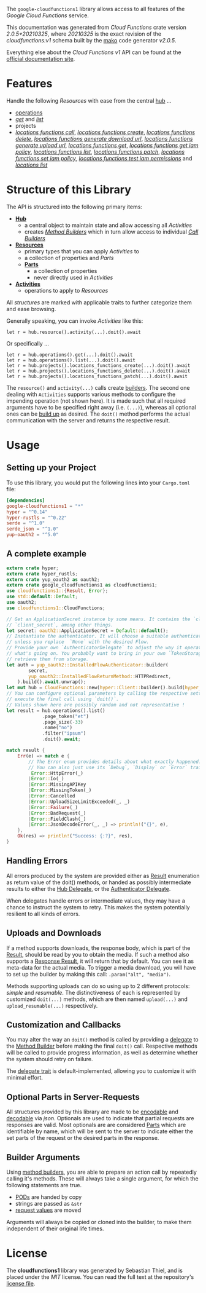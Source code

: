 <!---
DO NOT EDIT !
This file was generated automatically from 'src/mako/api/README.md.mako'
DO NOT EDIT !
-->
The `google-cloudfunctions1` library allows access to all features of the *Google Cloud Functions* service.

This documentation was generated from *Cloud Functions* crate version *2.0.5+20210325*, where *20210325* is the exact revision of the *cloudfunctions:v1* schema built by the [mako](http://www.makotemplates.org/) code generator *v2.0.5*.

Everything else about the *Cloud Functions* *v1* API can be found at the
[official documentation site](https://cloud.google.com/functions).
# Features

Handle the following *Resources* with ease from the central [hub](https://docs.rs/google-cloudfunctions1/2.0.5+20210325/google_cloudfunctions1/CloudFunctions) ... 

* [operations](https://docs.rs/google-cloudfunctions1/2.0.5+20210325/google_cloudfunctions1/api::Operation)
 * [*get*](https://docs.rs/google-cloudfunctions1/2.0.5+20210325/google_cloudfunctions1/api::OperationGetCall) and [*list*](https://docs.rs/google-cloudfunctions1/2.0.5+20210325/google_cloudfunctions1/api::OperationListCall)
* projects
 * [*locations functions call*](https://docs.rs/google-cloudfunctions1/2.0.5+20210325/google_cloudfunctions1/api::ProjectLocationFunctionCallCall), [*locations functions create*](https://docs.rs/google-cloudfunctions1/2.0.5+20210325/google_cloudfunctions1/api::ProjectLocationFunctionCreateCall), [*locations functions delete*](https://docs.rs/google-cloudfunctions1/2.0.5+20210325/google_cloudfunctions1/api::ProjectLocationFunctionDeleteCall), [*locations functions generate download url*](https://docs.rs/google-cloudfunctions1/2.0.5+20210325/google_cloudfunctions1/api::ProjectLocationFunctionGenerateDownloadUrlCall), [*locations functions generate upload url*](https://docs.rs/google-cloudfunctions1/2.0.5+20210325/google_cloudfunctions1/api::ProjectLocationFunctionGenerateUploadUrlCall), [*locations functions get*](https://docs.rs/google-cloudfunctions1/2.0.5+20210325/google_cloudfunctions1/api::ProjectLocationFunctionGetCall), [*locations functions get iam policy*](https://docs.rs/google-cloudfunctions1/2.0.5+20210325/google_cloudfunctions1/api::ProjectLocationFunctionGetIamPolicyCall), [*locations functions list*](https://docs.rs/google-cloudfunctions1/2.0.5+20210325/google_cloudfunctions1/api::ProjectLocationFunctionListCall), [*locations functions patch*](https://docs.rs/google-cloudfunctions1/2.0.5+20210325/google_cloudfunctions1/api::ProjectLocationFunctionPatchCall), [*locations functions set iam policy*](https://docs.rs/google-cloudfunctions1/2.0.5+20210325/google_cloudfunctions1/api::ProjectLocationFunctionSetIamPolicyCall), [*locations functions test iam permissions*](https://docs.rs/google-cloudfunctions1/2.0.5+20210325/google_cloudfunctions1/api::ProjectLocationFunctionTestIamPermissionCall) and [*locations list*](https://docs.rs/google-cloudfunctions1/2.0.5+20210325/google_cloudfunctions1/api::ProjectLocationListCall)




# Structure of this Library

The API is structured into the following primary items:

* **[Hub](https://docs.rs/google-cloudfunctions1/2.0.5+20210325/google_cloudfunctions1/CloudFunctions)**
    * a central object to maintain state and allow accessing all *Activities*
    * creates [*Method Builders*](https://docs.rs/google-cloudfunctions1/2.0.5+20210325/google_cloudfunctions1/client::MethodsBuilder) which in turn
      allow access to individual [*Call Builders*](https://docs.rs/google-cloudfunctions1/2.0.5+20210325/google_cloudfunctions1/client::CallBuilder)
* **[Resources](https://docs.rs/google-cloudfunctions1/2.0.5+20210325/google_cloudfunctions1/client::Resource)**
    * primary types that you can apply *Activities* to
    * a collection of properties and *Parts*
    * **[Parts](https://docs.rs/google-cloudfunctions1/2.0.5+20210325/google_cloudfunctions1/client::Part)**
        * a collection of properties
        * never directly used in *Activities*
* **[Activities](https://docs.rs/google-cloudfunctions1/2.0.5+20210325/google_cloudfunctions1/client::CallBuilder)**
    * operations to apply to *Resources*

All *structures* are marked with applicable traits to further categorize them and ease browsing.

Generally speaking, you can invoke *Activities* like this:

```Rust,ignore
let r = hub.resource().activity(...).doit().await
```

Or specifically ...

```ignore
let r = hub.operations().get(...).doit().await
let r = hub.operations().list(...).doit().await
let r = hub.projects().locations_functions_create(...).doit().await
let r = hub.projects().locations_functions_delete(...).doit().await
let r = hub.projects().locations_functions_patch(...).doit().await
```

The `resource()` and `activity(...)` calls create [builders][builder-pattern]. The second one dealing with `Activities` 
supports various methods to configure the impending operation (not shown here). It is made such that all required arguments have to be 
specified right away (i.e. `(...)`), whereas all optional ones can be [build up][builder-pattern] as desired.
The `doit()` method performs the actual communication with the server and returns the respective result.

# Usage

## Setting up your Project

To use this library, you would put the following lines into your `Cargo.toml` file:

```toml
[dependencies]
google-cloudfunctions1 = "*"
hyper = "^0.14"
hyper-rustls = "^0.22"
serde = "^1.0"
serde_json = "^1.0"
yup-oauth2 = "^5.0"
```

## A complete example

```Rust
extern crate hyper;
extern crate hyper_rustls;
extern crate yup_oauth2 as oauth2;
extern crate google_cloudfunctions1 as cloudfunctions1;
use cloudfunctions1::{Result, Error};
use std::default::Default;
use oauth2;
use cloudfunctions1::CloudFunctions;

// Get an ApplicationSecret instance by some means. It contains the `client_id` and 
// `client_secret`, among other things.
let secret: oauth2::ApplicationSecret = Default::default();
// Instantiate the authenticator. It will choose a suitable authentication flow for you, 
// unless you replace  `None` with the desired Flow.
// Provide your own `AuthenticatorDelegate` to adjust the way it operates and get feedback about 
// what's going on. You probably want to bring in your own `TokenStorage` to persist tokens and
// retrieve them from storage.
let auth = yup_oauth2::InstalledFlowAuthenticator::builder(
        secret,
        yup_oauth2::InstalledFlowReturnMethod::HTTPRedirect,
    ).build().await.unwrap();
let mut hub = CloudFunctions::new(hyper::Client::builder().build(hyper_rustls::HttpsConnector::with_native_roots()), auth);
// You can configure optional parameters by calling the respective setters at will, and
// execute the final call using `doit()`.
// Values shown here are possibly random and not representative !
let result = hub.operations().list()
             .page_token("et")
             .page_size(-33)
             .name("no")
             .filter("ipsum")
             .doit().await;

match result {
    Err(e) => match e {
        // The Error enum provides details about what exactly happened.
        // You can also just use its `Debug`, `Display` or `Error` traits
         Error::HttpError(_)
        |Error::Io(_)
        |Error::MissingAPIKey
        |Error::MissingToken(_)
        |Error::Cancelled
        |Error::UploadSizeLimitExceeded(_, _)
        |Error::Failure(_)
        |Error::BadRequest(_)
        |Error::FieldClash(_)
        |Error::JsonDecodeError(_, _) => println!("{}", e),
    },
    Ok(res) => println!("Success: {:?}", res),
}

```
## Handling Errors

All errors produced by the system are provided either as [Result](https://docs.rs/google-cloudfunctions1/2.0.5+20210325/google_cloudfunctions1/client::Result) enumeration as return value of
the doit() methods, or handed as possibly intermediate results to either the 
[Hub Delegate](https://docs.rs/google-cloudfunctions1/2.0.5+20210325/google_cloudfunctions1/client::Delegate), or the [Authenticator Delegate](https://docs.rs/yup-oauth2/*/yup_oauth2/trait.AuthenticatorDelegate.html).

When delegates handle errors or intermediate values, they may have a chance to instruct the system to retry. This 
makes the system potentially resilient to all kinds of errors.

## Uploads and Downloads
If a method supports downloads, the response body, which is part of the [Result](https://docs.rs/google-cloudfunctions1/2.0.5+20210325/google_cloudfunctions1/client::Result), should be
read by you to obtain the media.
If such a method also supports a [Response Result](https://docs.rs/google-cloudfunctions1/2.0.5+20210325/google_cloudfunctions1/client::ResponseResult), it will return that by default.
You can see it as meta-data for the actual media. To trigger a media download, you will have to set up the builder by making
this call: `.param("alt", "media")`.

Methods supporting uploads can do so using up to 2 different protocols: 
*simple* and *resumable*. The distinctiveness of each is represented by customized 
`doit(...)` methods, which are then named `upload(...)` and `upload_resumable(...)` respectively.

## Customization and Callbacks

You may alter the way an `doit()` method is called by providing a [delegate](https://docs.rs/google-cloudfunctions1/2.0.5+20210325/google_cloudfunctions1/client::Delegate) to the 
[Method Builder](https://docs.rs/google-cloudfunctions1/2.0.5+20210325/google_cloudfunctions1/client::CallBuilder) before making the final `doit()` call. 
Respective methods will be called to provide progress information, as well as determine whether the system should 
retry on failure.

The [delegate trait](https://docs.rs/google-cloudfunctions1/2.0.5+20210325/google_cloudfunctions1/client::Delegate) is default-implemented, allowing you to customize it with minimal effort.

## Optional Parts in Server-Requests

All structures provided by this library are made to be [encodable](https://docs.rs/google-cloudfunctions1/2.0.5+20210325/google_cloudfunctions1/client::RequestValue) and 
[decodable](https://docs.rs/google-cloudfunctions1/2.0.5+20210325/google_cloudfunctions1/client::ResponseResult) via *json*. Optionals are used to indicate that partial requests are responses 
are valid.
Most optionals are are considered [Parts](https://docs.rs/google-cloudfunctions1/2.0.5+20210325/google_cloudfunctions1/client::Part) which are identifiable by name, which will be sent to 
the server to indicate either the set parts of the request or the desired parts in the response.

## Builder Arguments

Using [method builders](https://docs.rs/google-cloudfunctions1/2.0.5+20210325/google_cloudfunctions1/client::CallBuilder), you are able to prepare an action call by repeatedly calling it's methods.
These will always take a single argument, for which the following statements are true.

* [PODs][wiki-pod] are handed by copy
* strings are passed as `&str`
* [request values](https://docs.rs/google-cloudfunctions1/2.0.5+20210325/google_cloudfunctions1/client::RequestValue) are moved

Arguments will always be copied or cloned into the builder, to make them independent of their original life times.

[wiki-pod]: http://en.wikipedia.org/wiki/Plain_old_data_structure
[builder-pattern]: http://en.wikipedia.org/wiki/Builder_pattern
[google-go-api]: https://github.com/google/google-api-go-client

# License
The **cloudfunctions1** library was generated by Sebastian Thiel, and is placed 
under the *MIT* license.
You can read the full text at the repository's [license file][repo-license].

[repo-license]: https://github.com/Byron/google-apis-rsblob/main/LICENSE.md
